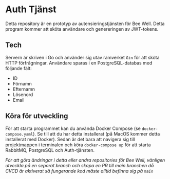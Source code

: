 # Auth Tjänst
Detta repository är en prototyp av autensieringstjänsten för Bee Well. Detta program kommer att sköta användare och genereringen av JWT-tokens. 
## Tech
Servern är skriven i Go och använder sig utav ramverket `Gin` för att sköta HTTP förfrågningar. Användare sparas i en PostgreSQL-databas med följande fält: 
* ID
* Förnamn
* Efternamn
* Lösenord
* Email
## Köra för utveckling
För att starta programmet kan du använda Docker Compose (se `docker-compose.yaml`). Se till att du har detta installerat (på MacOS kommer detta installerat med Docker). Sedan är det bara att navigera sig till projektmappen i terminalen och köra `docker-compose up` för att starta RabbitMQ, PostgreSQL och Auth-tjänsten.

*För att göra ändringar i detta eller andra repositories för Bee Well, vänligen utveckla på en separat branch och skapa en PR till main branchen då CI/CD är aktiverat så fungerande kod måste alltid befinna sig på `main`*